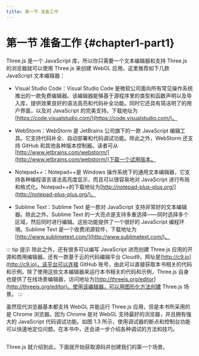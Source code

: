 ```yaml
---
title: 第一节 准备工作
---
```

# 第一节 准备工作 {#chapter1-part1}

Three.js 是一个 JavaScript 库，所以你只需要一个文本编辑器和支持 Three.js 的浏览器就可以使用 Three.js 来创建 WebGL 应用。这里推荐如下几款 JavaScript 文本编辑器：

* Visual Studio Code：Visual Studio Code 是微软公司面向所有常见操作系统推出的一款免费编辑器。该编辑器能够基于源程序里的类型和函数声明以及导入库，提供效果良好的语法高亮和代码补全功能。同时它还具有简洁明了的用户界面，以及对 JavaScript 的完美支持。下载地址为[https://code.visualstudio.com/](https://code.visualstudio.com/)。

* WebStorm：WebStorm 是 JetBrains 公司旗下的一款 JavaScript 编辑工具。它支持代码补全、自动部署和代码调试功能。除此之外，WebStorm 还支持 GitHub 和其他各种版本控制器。读者可从[http://www.jetbrains.com/webstorm/](http://www.jetbrains.com/webstorm/)下载一个试用版本。

* Notepad++：Notepad++是 Windows 操作系统下的通用文本编辑器，它支持各种编程语言语法高亮度显示，而且可以很容易地对 JavaScript 进行布局和格式化。Notepad++的下载地址为[http://notepad-plus-plus.org/](http://notepad-plus-plus.org/)。

* Sublime Text：Sublime Text 是一款对 JavaScript 支持非常好的文本编辑器。除此之外，Sublime Text 的一大亮点是支持多重选择——同时选择多个区域，然后同时进行编辑。这些功能提供了一个很好的 JavaScript 编程环境。Sublime Text 是一个收费闭源软件，下载地址为[http://www.sublimetext.com/](http://www.sublimetext.com/)。

::: tip 提示
除此之外，还有很多可以编写 JavaScript 进而创建 Three.js 应用的开源和商用编辑器。还有一款基于云的代码编辑平台 Cloud9，网址是[http://c9.io](http://c9.io)，该平台可以连接 GitHub 账号，由此可以直接获取本书相关的代码和示例。除了使用这些文本编辑器来运行本书相关的代码和示例，Three.js 自身也提供了在线场景编辑器，访问地址为[http://threejs.org/editor](http://threejs.org/editor)。使用该编辑器，可以用图形化方法创建 Three.js 场景。
:::

虽然现代浏览器基本都支持 WebGL 并能运行 Three.js 应用，但是本书所采用的是 Chrome 浏览器。因为 Chrome 是对 WebGL 支持最好的浏览器，并且拥有强大的 JavaScript 代码调试功能。如图 1.3 所示，使用调试器的断点和控制台功能可以快速地定位问题。在本书中，还会进一步介绍各种调试的方法和技巧。

<Image :index="3" />

Three.js 就介绍到此，下面就开始获取源码并创建我们的第一个场景。
